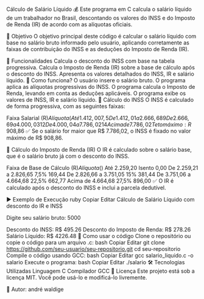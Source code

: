 Cálculo de Salário Líquido 💰
Este programa em C calcula o salário líquido de um trabalhador no Brasil, descontando os valores do INSS e do Imposto de Renda (IR) de acordo com as alíquotas oficiais.

🚀 Objetivo
O objetivo principal deste código é calcular o salário líquido com base no salário bruto informado pelo usuário, aplicando corretamente as faixas de contribuição do INSS e as deduções do Imposto de Renda (IR).

📌 Funcionalidades
Calcula o desconto do INSS com base na tabela progressiva.
Calcula o Imposto de Renda (IR) sobre a base de cálculo após o desconto do INSS.
Apresenta os valores detalhados do INSS, IR e salário líquido.
🔧 Como funciona?
O usuário insere o salário bruto.
O programa aplica as alíquotas progressivas do INSS.
O programa calcula o Imposto de Renda, levando em conta as deduções aplicáveis.
O programa exibe os valores de INSS, IR e salário líquido.
📜 Cálculo do INSS
O INSS é calculado de forma progressiva, com as seguintes faixas:

Faixa Salarial (R$)	Alíquota (%)
Até 1.412,00	7,5%
De 1.412,01 a 2.666,68	9%
De 2.666,69 a 4.000,03	12%
De 4.000,04 a 7.786,02	14%
Acima de 7.786,02	Teto máximo: R$ 908,86
✅ Se o salário for maior que R$ 7.786,02, o INSS é fixado no valor máximo de R$ 908,86.

📜 Cálculo do Imposto de Renda (IR)
O IR é calculado sobre o salário base, que é o salário bruto já com o desconto do INSS.

Faixa de Base de Cálculo (R$)	Alíquota (%)	Parcela Dedutível (R$)
Até 2.259,20	Isento	0,00
De 2.259,21 a 2.826,65	7,5%	169,44
De 2.826,66 a 3.751,05	15%	381,44
De 3.751,06 a 4.664,68	22,5%	662,77
Acima de 4.664,68	27,5%	896,00
✅ O IR é calculado após o desconto do INSS e inclui a parcela dedutível.

▶ Exemplo de Execução
ruby
Copiar
Editar
Cálculo de Salário Líquido com desconto do IR e INSS

Digite seu salário bruto: 5000

Desconto do INSS: R$ 495.26
Desconto do Imposto de Renda: R$ 278.26
Salário Líquido: R$ 4226.48
📂 Como usar o código
Clone o repositório ou copie o código para um arquivo .c:
bash
Copiar
Editar
git clone https://github.com/seu-usuario/seu-repositorio.git
cd seu-repositorio
Compile o código usando GCC:
bash
Copiar
Editar
gcc salario_liquido.c -o salario
Execute o programa:
bash
Copiar
Editar
./salario
🛠 Tecnologias Utilizadas
Linguagem C
Compilador GCC
📜 Licença
Este projeto está sob a licença MIT. Você pode usá-lo e modificá-lo livremente.

📌 Autor: andré waldige
